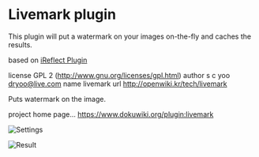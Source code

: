 Livemark plugin
===============

This plugin will put a watermark on your images on-the-fly and caches the results.


based on [iReflect Plugin]( https://github.com/i-net-software/dokuwiki-plugin-reflect)

license    GPL 2 (http://www.gnu.org/licenses/gpl.html)
author     s c yoo <dryoo@live.com>
name   livemark
url    http://openwiki.kr/tech/livemark

Puts watermark on the image.

project home page... https://www.dokuwiki.org/plugin:livemark


![Settings](http://i.imgur.com/pcJP2DX.jpg)



![Result](http://i.imgur.com/3cJsTfL.jpg)
